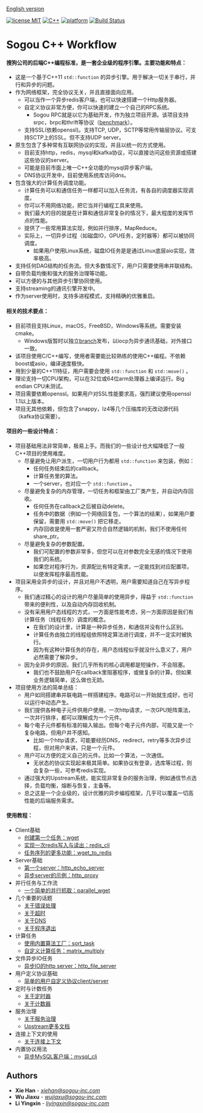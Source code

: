 [English version](README_en.md)

[![license MIT](https://img.shields.io/badge/License-Apache-yellow.svg)](https://git.sogou-inc.com/wujiaxu/Filter/blob/master/LICENSE)
[![C++](https://img.shields.io/badge/language-c++-red.svg)](https://en.cppreference.com/)
[![platform](https://img.shields.io/badge/platform-linux%20%7C%20macos-lightgrey.svg)](#%E9%A1%B9%E7%9B%AE%E7%9A%84%E4%B8%80%E4%BA%9B%E8%AE%BE%E8%AE%A1%E7%89%B9%E7%82%B9)
[![Build Status](https://travis-ci.com/sogou/workflow.svg?branch=windows)](https://travis-ci.com/sogou/workflow)

# Sogou C++ Workflow
#### 搜狗公司的后端C++编程标准，是一套企业级的程序引擎。主要功能和特点：
  * 这是一个基于C++11 ``std::function`` 的异步引擎。用于解决一切关于串行，并行和异步的问题。
  * 作为网络框架，完全协议无关，并且直接面向应用。
    * 可以当作一个异步redis客户端，也可以快速搭建一个Http服务器。
    * 自定义协议非常方便，你可以快速的建立一个自己的RPC系统。
      * Sogou RPC就是以它为基础开发，作为独立项目开源。该项目支持srpc，brpc和thrift等协议（[benchmark](https://github.com/holmes1412/sogou-rpc-benchmark)）。
    * 支持SSL(依赖openssl)。支持TCP, UDP，SCTP等常用传输层协议。可支持SCTP上的SSL。但不支持UDP server。
  * 原生包含了多种常有互联网协议的实现，并且以统一的方式使用。
    * 目前支持http，redis，mysql和kafka协议，可以直接访问这些资源或搭建这些协议的server。
    * 可能是目前市面上唯一C++全功能的mysql异步客户端。
    * DNS协议开发中，目前使用系统库访问dns。
  * 包含强大的计算任务调度功能。
    * 计算任务可以和通信任务一样都可以加入任务流，有各自的调度器实现调度。
    * 你可以不用网络功能，把它当并行编程工具来使用。
    * 我们最大的目的就是在计算和通信非常复杂的情况下，最大程度的发挥节点的性能。
    * 提供了一些常用算法实现，例如并行排序，MapReduce。
    * 实际上，一切异步过程（如磁盘IO，GPU任务，定时器等）都可以被协同调度。
      * 如果用户使用Linux系统，磁盘IO任务是是通过Linux底层aio实现，效率极高。
  * 支持任何DAG结构的任务流。但大多数情况下，用户只需要使用串并联结构。
  * 自带负载均衡和强大的服务治理等功能。
  * 可以方便的与其他异步引擎协同使用。
  * 支持streaming的通讯引擎开发中。
  * 作为server使用时，支持多进程模式，支持精确的优雅重启。

#### 相关的技术要点：
  * 目前项目支持Linux，macOS，FreeBSD，Windows等系统。需要安装cmake。
    * Windows版暂时以独立[branch](https://github.com/sogou/workflow/tree/windows)发布，以iocp为异步通讯基础，对外接口一致。
  * 该项目使用C/C++编写，使用者需要能比较熟练的使用C++编程。不依赖boost或asio，编译速度极快。
  * 用到少量的C++11特征，用户需要会使用 ``std::function`` 和 ``std::move()`` 。
  * 理论支持一切CPU架构，可以在32位或64位arm处理器上编译运行。Big endian CPU未测试。
  * 项目需要依赖openssl。如果用户对SSL性能要求高，强烈建议使用openssl 1.1以上版本。
  * 项目无其他依赖，但包含了snappy，lz4等几个压缩库的无改动源代码（kafka协议需要）。

#### 项目的一些设计特点：
  * 项目基础用法非常简单，极易上手。而我们的一些设计也大幅降低了一般C++项目的使用难度。
    * 尽量避免让用户派生，一切用户行为都用 ``std::function`` 来包装，例如：
      * 任何任务结束后的callback。
      * 计算任务里的算法。
      * 一个server，也对应一个 ``std::function`` 。
    * 尽量避免复杂的内存管理，一切任务和框架由工厂类产生，并自动内存回收。
      * 任何任务在callback之后被自动delete。
      * 任务中的数据（例如一个网络回复包，一个算法的结果），如果用户要保留，需要用 ``std::move()`` 把它移走。
      * 内存回收是使用一套严密又符合自然逻辑的机制，我们不使用任何share_ptr。
    * 尽量避免复杂的参数配置。
      * 我们可配置的参数非常多，但您可以在对参数完全无感的情况下使用我们的系统。
      * 如果您对程序行为，资源配比有特定需求，一定能找到对应配置项，以便发挥程序最高性能。
  * 项目采用全异步的设计，并且对用户不透明，用户需要知道自己在写异步程序。
    * 我们通过精心的设计的用户尽量简单的使用异步，得益于 ``std::function`` 带来的便利性，以及自动内存回收机制。
    * 没有采用用户态线程的方式，一方面是性能考虑，另一方面原因是我们有计算任务（线程任务）调度的概念。
      * 在我们的设计里，计算是一种异步任务，和通信并没有什么区别。
      * 计算任务由独立的线程组依照特定算法进行调度，并不一定实时被执行。
      * 因为有这种计算任务的存在，用户态线程似乎就没什么意义了，用户必然需要了解异步。
    * 因为全异步的原因，我们几乎所有的核心调用都是短操作，不会阻塞。
      * 我们也不鼓励用户在callback里阻塞程序，或做复杂的计算。但如果业务逻辑简单，这么做也无妨。
  * 项目使用方法的简单总结：
    * 用户如同搭建串并联电路一样搭建程序。电路可以一开始就生成好，也可以运行中动态产生。
    * 我们提供各种电子元件供用户使用，一次http请求，一次GPU矩阵乘法，一次并行排序，都可以理解成为一个元件。
    * 每个电子元件都有标准的输入输出。但每个电子元件内部，可能又是一个复杂电路，但用户并不感知。
      * 比如一个http请求，可能要经历DNS，redirect，retry等多次异步过程，但对用户来讲，只是一个元件。
    * 用户可以方便的定义自己的元件。比如一个算法，一次通信。
      * 无状态的协议实现起来极其简单。如果协议有登录，选库等过程，则会复杂一些，可参考redis实现。
    * 通过强大的Upstream系统，能实现非常复杂的服务治理，例如通信节点选择，负载均衡，熔断与恢复，主备等。
    * 总之这是一个企业级的，设计优雅的异步编程框架，几乎可以覆盖一切高性能的后端服务需求。

#### 使用教程：
  * Client基础
    * [创建第一个任务：wget](docs/tutorial-01-wget.md)
    * [实现一次redis写入与读出：redis_cli](docs/tutorial-02-redis_cli.md)
    * [任务序列的更多功能：wget_to_redis](docs/tutorial-03-wget_to_redis.md)
  * Server基础
    * [第一个server：http_echo_server](docs/tutorial-04-http_echo_server.md)
    * [异步server的示例：http_proxy](docs/tutorial-05-http_proxy.md)
  * 并行任务与工作流　
    * [一个简单的并行抓取：parallel_wget](docs/tutorial-06-parallel_wget.md)
  * 几个重要的话题
    * [关于错误处理](docs/about-error.md)
    * [关于超时](docs/about-timeout.md)
    * [关于DNS](docs/about-dns.md)
    * [关于程序退出](docs/about-exit.md)
  * 计算任务
    * [使用内置算法工厂：sort_task](docs/tutorial-07-sort_task.md)
    * [自定义计算任务：matrix_multiply](docs/tutorial-08-matrix_multiply.md)
  * 文件异步IO任务
    * [异步IO的http server：http_file_server](docs/tutorial-09-http_file_server.md)
  * 用户定义协议基础
    * [简单的用户自定义协议client/server](docs/tutorial-10-user_defined_protocol.md)
  * 定时与计数任务
    * [关于定时器](docs/about-timer.md)
    * [关于计数器](docs/about-counter.md)
  * 服务治理
    * [关于服务治理](docs/about-service-management.md)
    * [Upstream更多文档](docs/about-upstream.md)
  * 连接上下文的使用
    * [关于连接上下文](docs/about-connection-context.md)
  * 内置协议用法
    * [异步MySQL客户端：mysql_cli](docs/tutorial-12-mysql_cli.md)

## Authors

* **Xie Han** - *[xiehan@sogou-inc.com](mailto:xiehan@sogou-inc.com)*
* **Wu Jiaxu** - *[wujiaxu@sogou-inc.com](mailto:wujiaxu@sogou-inc.com)*
* **Li Yingxin** - *[liyingxin@sogou-inc.com](mailto:liyingxin@sogou-inc.com)*



